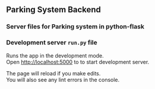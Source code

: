 ## Parking System Backend

### Server files for Parking system in python-flask

### Development server `run.py` file

Runs the app in the development mode.<br />
Open [http://localhost:5000](http://localhost:5000) to to start development server.

The page will reload if you make edits.<br />
You will also see any lint errors in the console.
